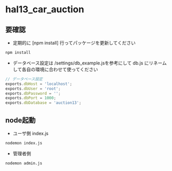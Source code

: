 # hal13_car_auction

## 要確認

- 定期的に [npm install] 行ってパッケージを更新してください

``` sh
npm install
```

- データベース設定は /settings/db_example.jsを参考にして db.js にリネームして各自の環境に合わせて使ってください

``` js
// データベース設定
exports.dbHost = 'localhost';
exports.dbUser = 'root';
exports.dbPassword = '';
exports.dbPort = 1000;
exports.dbDatabase = 'auction13';
```

## node起動

- ユーザ側 index.js

``` sh
nodemon index.js
```

- 管理者側

``` sh
nodemon admin.js
```